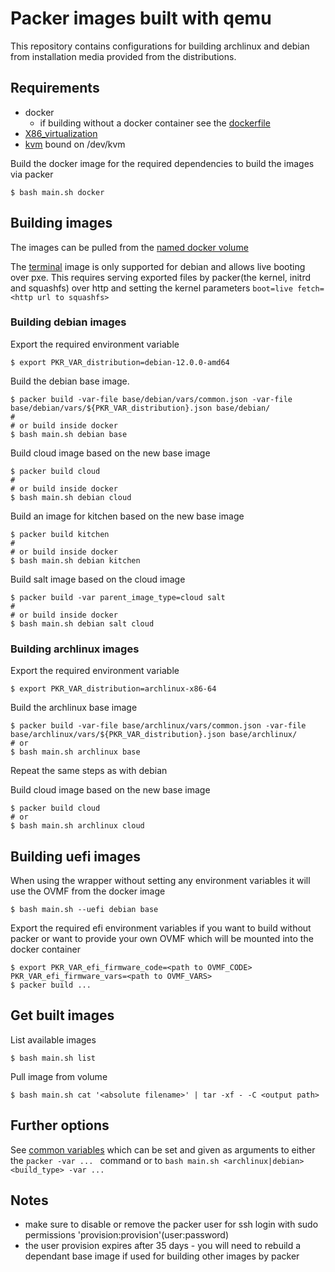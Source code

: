 # Packer images built with qemu

This repository contains configurations for building archlinux and debian from installation media provided from the distributions.

## Requirements

* docker
  * if building without a docker container see the [dockerfile](Dockerfile)
* [X86_virtualization](https://en.wikipedia.org/wiki/X86_virtualization)
* [kvm](https://en.wikipedia.org/wiki/Kernel-based_Virtual_Machine) bound on /dev/kvm


Build the docker image for the required dependencies to build the images via packer

    $ bash main.sh docker


## Building images
The images can be pulled from the [named docker volume](#get-built-images)

The [terminal](./terminal/main.json) image is only supported for debian and
allows live booting over pxe. This requires serving exported files by
packer(the kernel, initrd and squashfs) over http and setting the kernel parameters
`boot=live fetch=<http url to squashfs>`


### Building debian images

Export the required environment variable

    $ export PKR_VAR_distribution=debian-12.0.0-amd64


Build the debian base image.

    $ packer build -var-file base/debian/vars/common.json -var-file base/debian/vars/${PKR_VAR_distribution}.json base/debian/
    #
    # or build inside docker
    $ bash main.sh debian base


Build cloud image based on the new base image

    $ packer build cloud
    #
    # or build inside docker
    $ bash main.sh debian cloud


Build an image for kitchen based on the new base image

    $ packer build kitchen
    #
    # or build inside docker
    $ bash main.sh debian kitchen


Build salt image based on the cloud image

    $ packer build -var parent_image_type=cloud salt
    #
    # or build inside docker
    $ bash main.sh debian salt cloud


### Building archlinux images

Export the required environment variable

    $ export PKR_VAR_distribution=archlinux-x86-64


Build the archlinux base image

    $ packer build -var-file base/archlinux/vars/common.json -var-file base/archlinux/vars/${PKR_VAR_distribution}.json base/archlinux/
    # or
    $ bash main.sh archlinux base


Repeat the same steps as with debian

Build cloud image based on the new base image

    $ packer build cloud
    # or
    $ bash main.sh archlinux cloud


## Building uefi images

When using the wrapper without setting any environment variables it will use the OVMF from the docker image

    $ bash main.sh --uefi debian base

Export the required efi environment variables if you want to build without packer or want to provide your own OVMF which will be mounted into the docker container

    $ export PKR_VAR_efi_firmware_code=<path to OVMF_CODE> PKR_VAR_efi_firmware_vars=<path to OVMF_VARS>
    $ packer build ...


## Get built images


List available images

    $ bash main.sh list


Pull image from volume

    $ bash main.sh cat '<absolute filename>' | tar -xf - -C <output path>


## Further options

See [common variables](./files/common.pkr.hcl) which can be set and given as arguments to either the `packer -var ... ` command or to  `bash main.sh <archlinux|debian> <build_type> -var ...`

## Notes

* make sure to disable or remove the packer user for ssh login with sudo permissions 'provision:provision'(user:password)
* the user provision expires after 35 days - you will need to rebuild a dependant base image if used for building other images by packer
